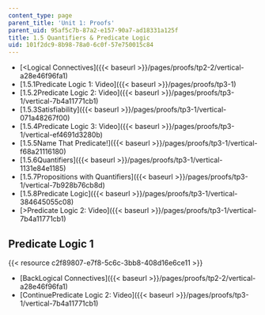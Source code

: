 ```yaml
---
content_type: page
parent_title: 'Unit 1: Proofs'
parent_uid: 95af5c7b-87a2-e157-90a7-ad18331a125f
title: 1.5 Quantifiers & Predicate Logic
uid: 101f2dc9-8b98-78a0-6c0f-57e750015c84
---
```


*   [<Logical Connectives]({{< baseurl >}}/pages/proofs/tp2-2/vertical-a28e46f96fa1)
*   [1.5.1Predicate Logic 1: Video]({{< baseurl >}}/pages/proofs/tp3-1)
*   [1.5.2Predicate Logic 2: Video]({{< baseurl >}}/pages/proofs/tp3-1/vertical-7b4a11771cb1)
*   [1.5.3Satisfiability]({{< baseurl >}}/pages/proofs/tp3-1/vertical-071a48267f00)
*   [1.5.4Predicate Logic 3: Video]({{< baseurl >}}/pages/proofs/tp3-1/vertical-ef4691d3280b)
*   [1.5.5Name That Predicate!]({{< baseurl >}}/pages/proofs/tp3-1/vertical-f68a21116180)
*   [1.5.6Quantifiers]({{< baseurl >}}/pages/proofs/tp3-1/vertical-1131e84e1185)
*   [1.5.7Propositions with Quantifiers]({{< baseurl >}}/pages/proofs/tp3-1/vertical-7b928b76cb8d)
*   [1.5.8Predicate Logic]({{< baseurl >}}/pages/proofs/tp3-1/vertical-384645055c08)
*   [\>Predicate Logic 2: Video]({{< baseurl >}}/pages/proofs/tp3-1/vertical-7b4a11771cb1)

Predicate Logic 1
-----------------

{{< resource c2f89807-e7f8-5c6c-3bb8-408d16e6ce11 >}}

*   [BackLogical Connectives]({{< baseurl >}}/pages/proofs/tp2-2/vertical-a28e46f96fa1)
*   [ContinuePredicate Logic 2: Video]({{< baseurl >}}/pages/proofs/tp3-1/vertical-7b4a11771cb1)